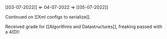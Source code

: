 [[03-07-2022]] $\Leftarrow$ 04-07-2022 $\Rightarrow$ [[05-07-2022]]

Continued on [[Xml configs to serialize]].

Received grade for [[Algorithms and Datastructures]], freaking passed with a 4(D)!